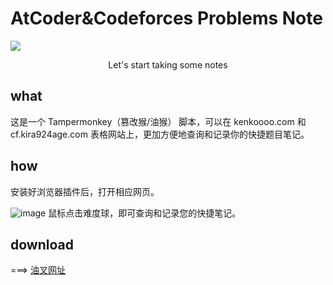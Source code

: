 # AtCoder&Codeforces Problems Note
![](https://github.com/user-attachments/assets/7a821ed8-6f12-45b8-8bfe-46bffa42567f)
<p align='center'>Let's start taking some notes</>

## what
这是一个 Tampermonkey（篡改猴/油猴） 脚本，可以在 kenkoooo.com 和 cf.kira924age.com 表格网站上，更加方便地查询和记录你的快捷题目笔记。

## how
安装好浏览器插件后，打开相应网页。

![image](https://github.com/user-attachments/assets/1d316ee9-71e2-4185-a5c5-39e880c0ed7a) 鼠标点击难度球，即可查询和记录您的快捷笔记。

## download
===> [油叉网址](https://greasyfork.org/zh-CN/scripts/526006-at-cf-problems-note)
